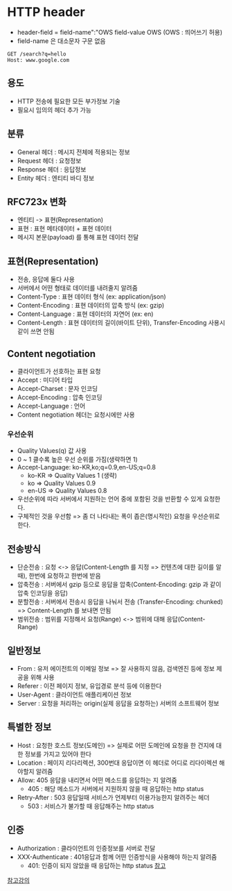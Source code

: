 # HTTP header
- header-field = field-name":"OWS field-value OWS (OWS : 띄어쓰기 허용)
- field-name 은 대소문자 구문 없음
```
GET /search?q=hello
Host: www.google.com
```

## 용도
- HTTP 전송에 필요한 모든 부가정보 기술
- 필요시 임의의 헤더 추가 가능

## 분류
- General 헤더 : 메시지 전체에 적용되는 정보
- Request 헤더 : 요청정보
- Response 헤더 : 응답정보
- Entity 헤더 : 엔티티 바디 정보

## RFC723x 변화
- 엔티티 -> 표현(Representation)
- 표현 : 표현 메타데이터 + 표현 데이터
- 메시지 본문(payload) 를 통해 표현 데이터 전달

## 표현(Representation)
- 전송, 응답에 둘다 사용
- 서버에서 어떤 형태로 데이터를 내려줄지 알려줌
- Content-Type : 표현 데이터 형식 (ex: application/json)
- Content-Encoding : 표현 데이터의 압축 방식 (ex: gzip)
- Content-Language : 표현 데이터의 자연어 (ex: en)
- Content-Length : 표현 데이터의 길이(바이트 단위), Transfer-Encoding 사용시 같이 쓰면 안됨

## Content negotiation
- 클라이언트가 선호하는 표현 요청
- Accept : 미디어 타입
- Accept-Charset : 문자 인코딩
- Accept-Encoding : 압축 인코딩
- Accept-Language : 언어
- Content negotiation 헤더는 요청시에만 사용

### 우선순위
- Quality Values(q) 값 사용
- 0 ~ 1 클수록 높은 우선 순위를 가짐(생략하면 1)
- Accept-Language: ko-KR,ko;q=0.9,en-US;q=0.8
  - ko-KR => Quality Values 1 (생략)
  - ko => Quality Values 0.9
  - en-US => Quality Values 0.8
- 우선순위에 따라 서버에서 지원하는 언어 중에 포함된 것을 반환할 수 있게 요청한다.
- 구체적인 것을 우선함 => 좀 더 나타내는 폭이 좁은(명시적인) 요청을 우선순위로 한다.

## 전송방식
- 단순전송 : 요청 <-> 응답(Content-Length 를 지정 => 컨텐츠에 대한 길이를 알때), 한번에 요청하고 한번에 받음
- 압축전송 : 서버에서 gzip 등으로 응답을 압축(Content-Encoding: gzip 과 같이 압축 인코딩을 응답)
- 분할전송 : 서버에서 전송시 응답을 나눠서 전송 (Transfer-Encoding: chunked) => Content-Length 를 보내면 안됨
- 범위전송 : 범위를 지정해서 요청(Range) <-> 범위에 대해 응답(Content-Range)

## 일반정보
- From : 유저 에이전트의 이메일 정보 => 잘 사용하지 않음, 검색엔진 등에 정보 제공을 위해 사용
- Referer : 이전 페이지 정보, 유입경로 분석 등에 이용한다
- User-Agent : 클라이언트 애플리케이션 정보
- Server : 요청을 처리하는 origin(실제 응답을 요청하는) 서버의 소프트웨어 정보

## 특별한 정보
- Host : 요청한 호스트 정보(도메인) => 실제로 어떤 도메인에 요청을 한 건지에 대한 정보를 가지고 있어야 한다
- Location : 페이지 리다리렉션, 300번대 응답이면 이 헤더로 어디로 리다이렉션 해야할지 알려줌
- Allow: 405 응답을 내리면서 어떤 메소드를 응답하는 지 알려줌
  - 405 : 해당 메소드가 서버에서 지원하지 않을 때 응답하는 http status
- Retry-After : 503 응답일때 서비스가 언제부터 이용가능한지 알려주는 헤더
  - 503 : 서비스가 불가할 때 응답해주는 http status
  
## 인증
- Authorization : 클라이언트의 인증정보를 서버로 전달
- XXX-Authenticate : 401응답과 함께 어떤 인증방식을 사용해야 하는지 알려줌
  - 401: 인증이 되지 않았을 때 응답하는 http status
  [참고](https://github.com/pch8388/til/blob/master/docs/read-book/%EB%A6%AC%EC%96%BC%EC%9B%94%EB%93%9Chttp/2%EC%9E%A5.md#%EC%9D%B8%EC%A6%9D%EA%B3%BC-%EC%84%B8%EC%85%98)

[참고강의](https://www.inflearn.com/course/http-%EC%9B%B9-%EB%84%A4%ED%8A%B8%EC%9B%8C%ED%81%AC)